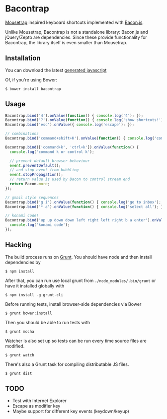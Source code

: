 # Bacontrap

[Mousetrap](https://github.com/ccampbell/mousetrap) inspired keyboard
shortcuts implemented with [Bacon.js](https://github.com/raimohanska/bacon.js).

Unlike Mousetrap, Bacontrap is not a standalone library: Bacon.js and
jQuery/Zepto are dependencies. Since these provide functionality for
Bacontrap, the library itself is even smaller than Mousetrap.

## Installation

You can download the latest [generated javascript](https://github.com/lautis/bacontrap/raw/master/bacontrap.js)

Of, if you're using Bower:

    $ bower install bacontrap

## Usage

```javascript
Bacontrap.bind('4').onValue(function() { console.log('4'); });
Bacontrap.bind('?').onValue(function() { console.log('show shortcuts!'); });
Bacontrap.bind('esc').onValue({ console.log('escape'); });

// combinations
Bacontrap.bind('command+shift+K').onValue(function() { console.log('command shift k'); });

Bacontrap.bind(['command+k', 'ctrl+k']).onValue(function() {
  console.log('command k or control k');

  // prevent default browser behaviour
  event.preventDefault();
  // and stop event from bubbling
  event.stopPropagation();
  // return value is used by Bacon to control stream end
  return Bacon.more;
});

// gmail style sequences
Bacontrap.bind('g i').onValue(function() { console.log('go to inbox'); });
Bacontrap.bind('* a').onValue(function() { console.log('select all'); });

// konami code!
Bacontrap.bind('up up down down left right left right b a enter').onValue(function() {
  console.log('konami code');
});
```

## Hacking

The build process runs on [Grunt](http://gruntjs.com). You should have node
and then install dependencies by

    $ npm install

After that, you can run use local grunt from `./node_modules/.bin/grunt` or
have it installed globally with

    $ npm install -g grunt-cli

Before running tests, install browser-side dependencies via Bower

    $ grunt bower:install

Then you should be able to run tests with

    $ grunt mocha

Watcher is also set up so tests can be run every time source files are
modified.

    $ grunt watch

There's also a Grunt task for compiling distributable JS files.

    $ grunt dist

## TODO

* Test with Internet Explorer
* Escape as modifier key
* Maybe support for different key events (keydown/keyup)
